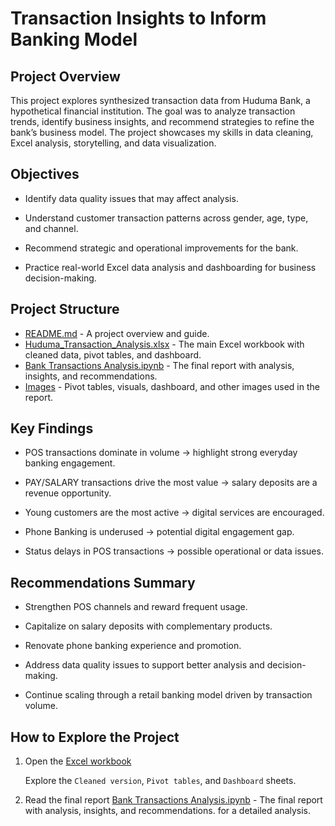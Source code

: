 # Transaction Insights to Inform Banking Model

## Project Overview
This project explores synthesized transaction data from Huduma Bank, a hypothetical financial institution. The goal was to analyze transaction trends, identify business insights, and recommend strategies to refine the bank’s business model. The project showcases my skills in data cleaning, Excel analysis, storytelling, and data visualization.

## Objectives

- Identify data quality issues that may affect analysis.

- Understand customer transaction patterns across gender, age, type, and channel.

- Recommend strategic and operational improvements for the bank.

- Practice real-world Excel data analysis and dashboarding for business decision-making.

## Project Structure

- [README.md](https://github.com/MaureenMbugua/Bank-Transactions-Analysis/blob/main/README.md) - A project overview and guide.
- [Huduma_Transaction_Analysis.xlsx](https://github.com/MaureenMbugua/Bank-Transactions-Analysis/blob/main/Huduma_Transaction_Analysis.xlsx) - The main Excel workbook with cleaned data, pivot tables, and dashboard.
- [Bank Transactions Analysis.ipynb](https://github.com/MaureenMbugua/Bank-Transactions-Analysis/blob/main/Bank%20Transactions%20Analysis.ipynb) - The final report with analysis, insights, and recommendations.
- [Images](https://github.com/MaureenMbugua/Bank-Transactions-Analysis/tree/main/Images) - Pivot tables, visuals, dashboard, and other images used in the report.

## Key Findings
- POS transactions dominate in volume → highlight strong everyday banking engagement.

- PAY/SALARY transactions drive the most value → salary deposits are a revenue opportunity.

- Young customers are the most active → digital services are encouraged.

- Phone Banking is underused → potential digital engagement gap.

- Status delays in POS transactions → possible operational or data issues.

## Recommendations Summary

- Strengthen POS channels and reward frequent usage.

- Capitalize on salary deposits with complementary products.

- Renovate phone banking experience and promotion.

- Address data quality issues to support better analysis and decision-making.

- Continue scaling through a retail banking model driven by transaction volume.

## How to Explore the Project

1. Open the [Excel workbook](https://github.com/MaureenMbugua/Bank-Transactions-Analysis/blob/main/Huduma_Transaction_Analysis.xlsx)

    Explore the `Cleaned version`, `Pivot tables`, and `Dashboard` sheets.

2. Read the final report [Bank Transactions Analysis.ipynb](https://github.com/MaureenMbugua/Bank-Transactions-Analysis/blob/main/Bank%20Transactions%20Analysis.ipynb) - The final report with analysis, insights, and recommendations. for a detailed analysis.
